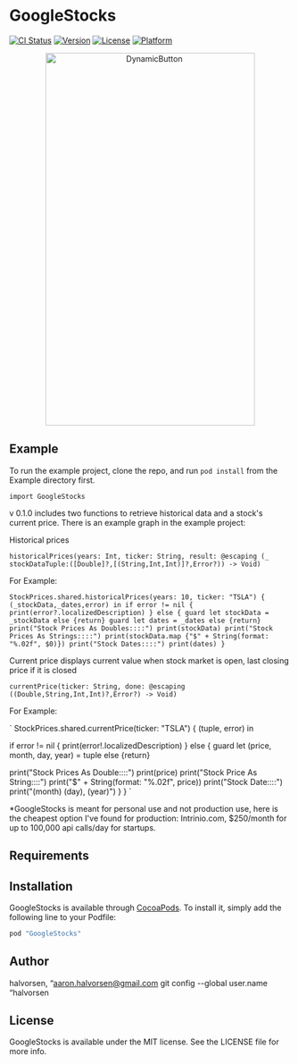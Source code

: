 # GoogleStocks

[![CI Status](http://img.shields.io/travis/halvorsen/GoogleStocks.svg?style=flat)](https://travis-ci.org/halvorsen/GoogleStocks)
[![Version](https://img.shields.io/cocoapods/v/GoogleStocks.svg?style=flat)](http://cocoapods.org/pods/GoogleStocks)
[![License](https://img.shields.io/cocoapods/l/GoogleStocks.svg?style=flat)](http://cocoapods.org/pods/GoogleStocks)
[![Platform](https://img.shields.io/cocoapods/p/GoogleStocks.svg?style=flat)](http://cocoapods.org/pods/GoogleStocks)

<p align="center">
<img src="http://aaronhalvorsen.com/resources/GoogleStocks.gif" width="375" height="667" alt="DynamicButton" />
</p>

## Example

To run the example project, clone the repo, and run `pod install` from the Example directory first.

`import GoogleStocks`

v 0.1.0 includes two functions to retrieve historical data and a stock's current price. There is an example graph in the example project:

Historical prices

`historicalPrices(years: Int, ticker: String, result: @escaping (_ stockDataTuple:([Double]?,[(String,Int,Int)]?,Error?)) -> Void)`

For Example: 

`
StockPrices.shared.historicalPrices(years: 10, ticker: "TSLA") { (_stockData,_dates,error) in
if error != nil {
print(error?.localizedDescription)
} else {
guard let stockData = _stockData else {return}
guard let dates = _dates else {return}
print("Stock Prices As Doubles::::")
print(stockData)
print("Stock Prices As Strings::::")
print(stockData.map {"$" + String(format: "%.02f", $0)})
print("Stock Dates::::")
print(dates)
}
`

Current price displays current value when stock market is open, last closing price if it is closed

`currentPrice(ticker: String, done: @escaping ((Double,String,Int,Int)?,Error?) -> Void)`

For Example:

`
StockPrices.shared.currentPrice(ticker: "TSLA") { (tuple, error) in

if error != nil {
print(error!.localizedDescription)
} else {
guard let (price, month, day, year) = tuple else {return}

print("Stock Prices As Double::::")
print(price)
print("Stock Price As String::::")
print("$" + String(format: "%.02f", price))
print("Stock Date::::")
print("\(month) \(day), \(year)")
}
}
`

*GoogleStocks is meant for personal use and not production use, here is the cheapest option I've found for production:
Intrinio.com, $250/month for up to 100,000 api calls/day for startups.

## Requirements

## Installation

GoogleStocks is available through [CocoaPods](http://cocoapods.org). To install
it, simply add the following line to your Podfile:

```ruby
pod "GoogleStocks"
```

## Author

halvorsen, “aaron.halvorsen@gmail.com
git config --global user.name  “halvorsen

## License

GoogleStocks is available under the MIT license. See the LICENSE file for more info.
